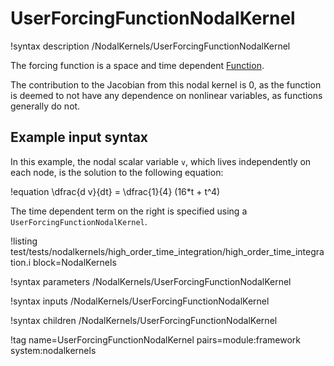 # UserForcingFunctionNodalKernel

!syntax description /NodalKernels/UserForcingFunctionNodalKernel

The forcing function is a space and time dependent [Function](syntax/Functions/index.md).

The contribution to the Jacobian from this nodal kernel is 0, as
the function is deemed to not have any dependence on nonlinear variables, as functions generally do not.

## Example input syntax

In this example, the nodal scalar variable `v`, which lives independently on each node, is the solution to the following equation:

!equation
\dfrac{d v}{dt} = \dfrac{1}{4} (16*t + t^4)

The time dependent term on the right is specified using a `UserForcingFunctionNodalKernel`.

!listing test/tests/nodalkernels/high_order_time_integration/high_order_time_integration.i block=NodalKernels

!syntax parameters /NodalKernels/UserForcingFunctionNodalKernel

!syntax inputs /NodalKernels/UserForcingFunctionNodalKernel

!syntax children /NodalKernels/UserForcingFunctionNodalKernel

!tag name=UserForcingFunctionNodalKernel pairs=module:framework system:nodalkernels
